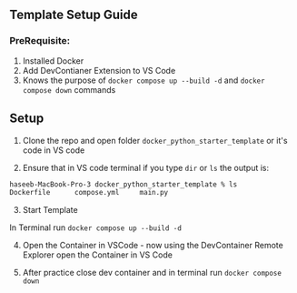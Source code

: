 ## Template Setup Guide

### PreRequisite:

1. Installed Docker
2. Add DevContianer Extension to VS Code
3. Knows the purpose of `docker compose up --build -d` and `docker compose down` commands

## Setup

1. Clone the repo and open folder `docker_python_starter_template` or it's code in VS code

2. Ensure that in VS code terminal if you type `dir` or `ls` the output is:

```bash
haseeb-MacBook-Pro-3 docker_python_starter_template % ls
Dockerfile      compose.yml     main.py
```

3. Start Template

In Terminal run `docker compose up --build -d`

4. Open the Container in VSCode - now using the DevContainer Remote Explorer open the Container in VS Code

5. After practice close dev container and in terminal run `docker compose down`
